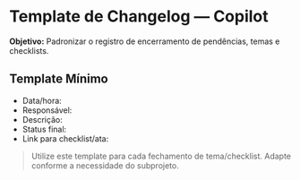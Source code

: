 # Template de Changelog — Copilot

**Objetivo:** Padronizar o registro de encerramento de pendências, temas e checklists.

## Template Mínimo

- Data/hora:
- Responsável:
- Descrição:
- Status final:
- Link para checklist/ata:

> Utilize este template para cada fechamento de tema/checklist. Adapte conforme a necessidade do subprojeto.
